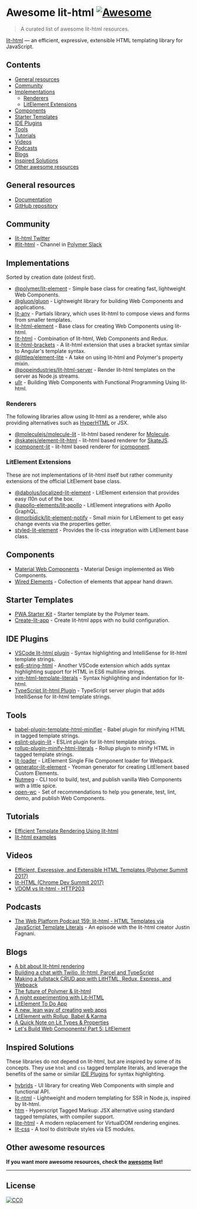 # Awesome lit-html [![Awesome](https://awesome.re/badge.svg)](https://awesome.re)

> A curated list of awesome lit-html resources.

[lit-html](https://lit-html.polymer-project.org) — an efficient, expressive, extensible HTML templating library for JavaScript.

## Contents

- [General resources](#general-resources)
- [Community](#community)
- [Implementations](#implementations)
  - [Renderers](#renderers)
  - [LitElement Extensions](#litelement-extensions)
- [Components](#components)
- [Starter Templates](#starter-templates)
- [IDE Plugins](#ide-plugins)
- [Tools](#tools)
- [Tutorials](#tutorials)
- [Videos](#videos)
- [Podcasts](#podcasts)
- [Blogs](#blogs)
- [Inspired Solutions](#inspired-solutions)
- [Other awesome resources](#other-awesome-resources)

## General resources

- [Documentation](https://lit-html.polymer-project.org/guide)
- [GitHub repository](https://github.com/Polymer/lit-html)

## Community

- [lit-html Twitter](https://twitter.com/lit_html)
- [#lit-html](https://polymer.slack.com/archives/lit-html) - Channel in [Polymer Slack](https://polymer-slack.herokuapp.com)

## Implementations

Sorted by creation date (oldest first).

- [@polymer/lit-element](https://www.npmjs.com/package/@polymer/lit-element) - Simple base class for creating fast, lightweight Web Components.
- [@gluon/gluon](https://www.npmjs.com/package/@gluon/gluon) - Lightweight library for building Web Components and applications.
- [lit-any](https://github.com/wikibus/lit-any) - Partials library, which uses lit-html to compose views and forms from smaller templates.
- [lit-html-element](https://www.npmjs.com/package/lit-html-element) - Base class for creating Web Components using lit-html.
- [fit-html](https://www.npmjs.com/package/fit-html) - Combination of lit-html, Web Components and Redux.
- [lit-html-brackets](https://www.npmjs.com/package/lit-html-brackets) - A lit-html extension that uses a bracket syntax similar to Angular's template syntax.
- [@littleq/element-lite](https://www.npmjs.com/package/@littleq/element-lite) - A take on using lit-html and Polymer's property mixin.
- [@popeindustries/lit-html-server](https://www.npmjs.com/package/@popeindustries/lit-html-server) - Render lit-html templates on the server as Node.js streams.
- [ullr](https://github.com/aggre/ullr) - Building Web Components with Functional Programming Using lit-html.

### Renderers

The following libraries allow using lit-html as a renderer, while also providing alternatives such as [HyperHTML](https://github.com/WebReflection/hyperHTML) or JSX.

- [@moleculejs/molecule-lit](https://www.npmjs.com/package/@moleculejs/molecule-lit) - lit-html based renderer for [Molecule](https://github.com/Molecule-JS/MoleculeJS).
- [@skatejs/element-lit-html](https://www.npmjs.com/package/@skatejs/element-lit-html) - lit-html based renderer for [SkateJS](https://github.com/skatejs/skatejs).
- [icomponent-lit](https://www.npmjs.com/package/icomponent-lit) - lit-html based renderer for [icomponent](https://github.com/prasannavl/icomponent).

### LitElement Extensions

These are not implementations of lit-html itself but rather community extensions of the official LitElement base class.

- [@dabolus/localized-lit-element](https://www.npmjs.com/package/@dabolus/localized-lit-element) - LitElement extension that provides easy l10n out of the box.
- [@apollo-elements/lit-apollo](https://www.npmjs.com/package/@apollo-elements/lit-apollo) - LitElement integrations with Apollo GraphQL.
- [@morbidick/lit-element-notify](https://www.npmjs.com/package/@morbidick/lit-element-notify) - Small mixin for LitElement to get easy change events via the properties getter.
- [styled-lit-element](https://www.npmjs.com/package/styled-lit-element) - Provides the lit-css integration with LitElement base class.

## Components

- [Material Web Components](https://github.com/material-components/material-components-web-components) - Material Design implemented as Web Components.
- [Wired Elements](https://github.com/wiredjs/wired-elements) - Collection of elements that appear hand drawn.

## Starter Templates

- [PWA Starter Kit](https://github.com/Polymer/pwa-starter-kit) - Starter template by the Polymer team.
- [Create-lit-app](https://github.com/thepassle/create-lit-app) - Create lit-html apps with no build configuration.

## IDE Plugins

- [VSCode lit-html plugin](https://github.com/mjbvz/vscode-lit-html) - Syntax highlighting and IntelliSense for lit-html template strings.
- [es6-string-html](https://github.com/mydesireiscoma/es6-string-html) - Another VSCode extension which adds syntax highlighting support for HTML in ES6 multiline strings.
- [vim-html-template-literals](https://github.com/jonsmithers/vim-html-template-literals) - Syntax highlighting and indentation for lit-html.
- [TypeScript lit-html Plugin](https://github.com/Microsoft/typescript-lit-html-plugin) - TypeScript server plugin that adds IntelliSense for lit-html template strings.

## Tools

- [babel-plugin-template-html-minifier](https://github.com/cfware/babel-plugin-template-html-minifier) - Babel plugin for minifying HTML in tagged template strings.
- [eslint-plugin-lit](https://github.com/43081j/eslint-plugin-lit) - ESLint plugin for lit-html template strings.
- [rollup-plugin-minify-html-literals](https://github.com/asyncLiz/rollup-plugin-minify-html-literals) - Rollup plugin to minify HTML in tagged template strings.
- [lit-loader](https://github.com/PolymerX/lit-loader) - LitElement Single File Component loader for Webpack.
- [generator-lit-element](https://github.com/sebs/generator-lit-element) - Yeoman generator for creating LitElement based Custom Elements.
- [Nutmeg](https://github.com/abraham/nutmeg-cli) - CLI tool to build, test, and publish vanilla Web Components with a little spice.
- [open-wc](https://github.com/open-wc) - Set of recommendations to help you generate, test, lint, demo, and publish Web Components.

## Tutorials

- [Efficient Template Rendering Using lit-html](https://alligator.io/web-components/lit-html/)
- [lit-html examples](https://github.com/LarsDenBakker/lit-html-examples)

## Videos

- [Efficient, Expressive, and Extensible HTML Templates (Polymer Summit 2017)](https://www.youtube.com/watch?v=ruql541T7gc)
- [lit-HTML (Chrome Dev Summit 2017)](https://www.youtube.com/watch?v=Io6JjgckHbg)
- [VDOM vs lit-html - HTTP203](https://www.youtube.com/watch?v=uCHZJy2n8Qs)

## Podcasts

- [The Web Platform Podcast 159: lit-html - HTML Templates via JavaScript Template Literals](https://thewebplatformpodcast.com/159-lithtml-html-templates-via-javascript-template-literals) -
An episode with the lit-html creator Justin Fagnani.

## Blogs

- [A bit about lit-html rendering](https://medium.com/@kennethrohde/a-bit-about-lit-html-rendering-2964c50ee56c)
- [Building a chat with Twilio, lit-html, Parcel and TypeScript](https://dev.to/dkundel/building-a-chat-with-twilio-lit-html-parcel-and-typescript-1jo1)
- [Making a fullstack CRUD app with LitHTML, Redux, Express, and Webpack](https://medium.com/@pascalschilp/making-a-fullstack-crud-app-with-lithtml-redux-express-and-webpack-fe7e5cf8b3ef)
- [The future of Polymer & lit-html](https://43081j.com/2018/08/future-of-polymer)
- [A night experimenting with Lit-HTML](https://lucamezzalira.com/2018/08/14/a-night-experimenting-with-lit-html/)
- [LitElement To Do App](https://medium.com/@westbrook/litelement-to-do-app-1e08a31707a4)
- [A new, lean way of creating web apps](https://medium.com/@kennethrohde/a-new-lean-way-of-creating-web-apps-88a49c5b87ec)
- [LitElement with Rollup, Babel & Karma](https://43081j.com/2018/09/polymer-lit-with-rollup)
- [A Quick Note on Lit Types & Properties](https://43081j.com/2018/10/lit-element-types)
- [Let's Build Web Components! Part 5: LitElement](https://dev.to/bennypowers/lets-build-web-components-part-5-litelement-906)

## Inspired Solutions

These libraries do not depend on lit-html, but are inspired by some of its concepts. They use `html` and `css` tagged
template literals, and leverage the benefits of the same or similar [IDE Plugins](#ide-plugins) for syntax highlighting.

- [hybrids](https://github.com/hybridsjs/hybrids) - UI library for creating Web Components with simple and functional API.
- [lit-ntml](https://github.com/motss/lit-ntml) - Lightweight and modern templating for SSR in Node.js, inspired by lit-html.
- [htm](https://github.com/developit/htm) - Hyperscript Tagged Markup: JSX alternative using standard tagged templates, with compiler support.
- [lite-html](https://github.com/ruphin/lite-html) - A modern replacement for VirtualDOM rendering engines.
- [lit-css](https://github.com/lit-styles/lit-styles/tree/master/packages/lit-css#readme) - A tool to distribute styles via ES modules.

## Other awesome resources

**If you want more awesome resources, check the [awesome](https://github.com/sindresorhus/awesome) list!**

---

## License

[![CC0](https://upload.wikimedia.org/wikipedia/commons/6/69/CC0_button.svg)](http://creativecommons.org/publicdomain/zero/1.0/)
